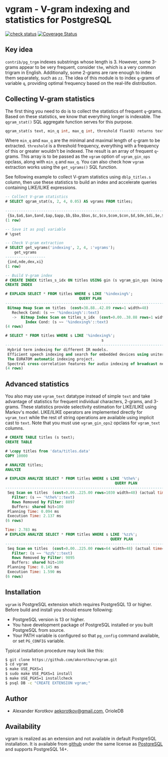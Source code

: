 vgram - V-gram indexing and statistics for PostgreSQL
=====================================================

[![check status](https://github.com/akorotkov/vgram/actions/workflows/check.yml/badge.svg)](https://github.com/akorotkov/vgram/actions/workflows/check.yml)
[![Coverage Status](https://coveralls.io/repos/github/akorotkov/vgram/badge.svg)](https://coveralls.io/github/akorotkov/vgram)

Key idea
--------

`contrib/pg_trgm` indexes substrings whose length is 3.  However, some
3-grams appear to be very frequent, consider `the`, which is a very common
trigram in English.  Additionally, some 2-grams are rare enough to index
them separately, such as `zz`.  The idea of this module is to index `q`-grams
of variable `q`, providing optimal frequency based on the real-life
distribution.

Collecting V-gram statistics
----------------------------

The first thing you need to do is to collect the statistics of frequent
`q`-grams. Based on these statistics, we know that everything longer is
indexable. The `qgram_stat()` SQL aggregate function serves for this purpose.

```sql
qgram_stat(s text, min_q int, max_q int, threshold float8) returns text[]
```

Where `min_q` and `max_q` are the minimal and maximal length of  `q`-gram to
be extracted.  `threshold` is a threshold frequency, everything with
a frequency of this or greater wouldn't be indexed.  The result is an array
of frequent `q`-grams.  This array is to be passed as the `vgram` option
of `vgram_gin_ops` opclass, along with `min_q` and `max_q`.  You can also
check how `vgram` extraction works using the `get_vgrams()` SQL function.

See following example to collect V-gram statistics using `dblp_titles.s`
column, then use these statistics to build an index and accelerate queries
containing LIKE/ILIKE expressions.

```sql
-- Collect V-gram statistics
# SELECT qgram_stat(s, 2, 4, 0.05) AS vgrams FROM titles;
                                                                                                                                                                                                                                                                                                                                                                                                                                                                                                                                                                                                                                                                                                                                             vgrams
------------------------------------------------------------------------------------------------------------------------------------------------------------------------------------------------------------------------------------------------------------------------------------------------------------------------------------------------------------------------------------------------------------------------------------------------------------------------------------------------------------------------------------------------------------------------------------------------------------------------------------------------------------------------------------------------------------------------------------------------------------------------------------------------------------------------------------------------------------------------------------------------------------------------------------------------------------------------------------------------------------------------------------------------------------------------------------------------------------------------------------------------------------------------------------------------------------------------------------------------------------------------------------------------------------------------------------------------------------------------------------------------------------------------------------------------------------------------------------------------
 {$a,$a$,$an,$and,$ap,$app,$b,$ba,$bas,$c,$co,$com,$con,$d,$de,$di,$e,$f,$fo,$for,$g,$h,$ho,$hom,$i,$in,$in$,$int,$l,$m,$ma,$me,$mo,$mod,$n,$ne,$net,$o,$of,$of$,$on,$on$,$p,$pa,$pag,$pr,$pro,$r,$re,$s,$se,$st,$sy,$sys,$t,$te,$th,$the,$to,$to$,$tr,$u,$us,$v,$w,$wi,$wit,a$,ab,ac,act,ad,ag,age,age$,al,al$,am,an,an$,ana,and,and$,ap,app,ar,as,ase,ased,at,ate,ati,atio,ba,bas,base,bi,bl,c$,ca,cal,cat,cati,ce,ce$,ces,ch,ci,co,com,comp,con,ct,cti,ctio,cu,d$,da,de,del,di,du,e$,ea,ec,ect,ed,ed$,ee,el,el$,em,eme,en,ent,ent$,er,er$,era,eri,es,es$,ess,et,etw,ev,ex,f$,fe,fi,fo,for,for$,form,g$,ge,ge$,gen,gi,gn,gr,gra,h$,ha,he,he$,hi,ho,hom,home,ia,ic,ic$,ica,icat,id,ie,if,ig,il,im,in,in$,ine,ing,ing$,int,inte,io,ion,ion$,ions,ir,is,ist,it,ith,iti,ity,ity$,iv,ive,ive$,iz,k$,l$,la,le,le$,li,lin,ll,lo,lt,lu,ly,m$,ma,man,mat,mati,me,me$,men,ment,mi,mo,mod,mode,mp,ms,ms$,mu,mul,n$,na,nal,nc,nce,nce$,nd,nd$,ne,net,ng,ng$,ni,no,ns,ns$,nt,nt$,nte,o$,ob,oc,od,ode,odel,of,of$,og,ol,om,ome,ome$,omp,on,on$,ons,ons$,op,or,or$,ori,ork,orm,orma,os,ot,ou,pa,pag,page,pe,per,pl,po,pp,pr,pro,pt,qu,r$,ra,ral,rat,rc,re,re$,res,ri,rit,rk,rm,rma,ro,rs,rt,ry,s$,sc,se,sed,sed$,si,sin,sing,so,sp,ss,st,ste,stem,str,su,sy,sys,syst,t$,ta,tat,te,ted,ted$,tem,ter,th,th$,the,the$,ti,tic,tim,tin,ting,tio,tion,tiv,tive,to,to$,tor,tr,tra,tri,ts,ts$,tu,tur,tw,two,ty,ty$,ua,uc,ue,ul,ult,un,ur,ure,us,usi,usin,ut,va,ve,ve$,ver,vi,wi,wit,with,wo,wor,work,y$,ys,yst,yste}
(1 row)

-- Save it as psql variable
# \gset

-- Check V-gram extraction
# SELECT get_vgrams('indexing', 2, 4, :'vgrams');
    get_vgrams
------------------
 {ind,nde,dex,xi}
(1 row)

-- Build V-gram index
# CREATE INDEX titles_s_idx ON titles USING gin (s vgram_gin_ops (minq=2, maxq=4, vgrams=:'vgrams'));
CREATE INDEX

# EXPLAIN SELECT * FROM titles WHERE s LIKE '%indexing%';
                                 QUERY PLAN
----------------------------------------------------------------------------
 Bitmap Heap Scan on titles  (cost=38.88..42.89 rows=1 width=48)
   Recheck Cond: (s ~~ '%indexing%'::text)
   ->  Bitmap Index Scan on titles_s_idx  (cost=0.00..38.88 rows=1 width=0)
         Index Cond: (s ~~ '%indexing%'::text)
(4 rows)

# SELECT * FROM titles WHERE s LIKE '%indexing%';
                                           s
----------------------------------------------------------------------------------------
 Hybrid term indexing for different IR models.
 Efficient speech indexing and search for embedded devices using uniterms.
 The EURATOM automatic indexing project.
 Spectral cross-correlation features for audio indexing of broadcast news and meetings.
(4 rows)
```

Advanced statistics
-------------------

You also may use `vgram_text` datatype instead of simple `text` and take
advantage of statistics for frequent individual characters, 2-grams, and
3-grams.  These statistics provide selectivity estimation for LIKE/ILIKE
using Markov's model.  LIKE/ILIKE operators are implemented directly for
`vgram_text` while the rest of string operations are available using implicit
cast to `text`.  Note that you must use `vgram_gin_ops2` opclass for
`vgram_text` columns.

```sql
# CREATE TABLE titles (s text);
CREATE TABLE

# \copy titles from 'data/titles.data'
COPY 10000

# ANALYZE titles;
ANALYZE

# EXPLAIN ANALYZE SELECT * FROM titles WHERE s LIKE '%the%';
                                                 QUERY PLAN
------------------------------------------------------------------------------------------------------------
 Seq Scan on titles  (cost=0.00..225.00 rows=1030 width=48) (actual time=0.018..2.075 rows=1103.00 loops=1)
   Filter: (s ~~ '%the%'::text)
   Rows Removed by Filter: 8897
   Buffers: shared hit=100
 Planning Time: 0.094 ms
 Execution Time: 2.137 ms
(6 rows)

Time: 2.783 ms
# EXPLAIN ANALYZE SELECT * FROM titles WHERE s LIKE '%zz%';
                                               QUERY PLAN
---------------------------------------------------------------------------------------------------------
 Seq Scan on titles  (cost=0.00..225.00 rows=64 width=48) (actual time=0.043..1.556 rows=105.00 loops=1)
   Filter: (s ~~ '%zz%'::text)
   Rows Removed by Filter: 9895
   Buffers: shared hit=100
 Planning Time: 0.145 ms
 Execution Time: 1.590 ms
(6 rows)
```

Installation
------------

`vgram` is PostgreSQL extension which requires PostgreSQL 13 or higher.
Before build and install you should ensure following:

 * PostgreSQL version is 13 or higher.
 * You have development package of PostgreSQL installed or you built
   PostgreSQL from source.
 * Your PATH variable is configured so that `pg_config` command available,
   or set `PG_CONFIG` variable.

Typical installation procedure may look like this:

```bash
$ git clone https://github.com/akorotkov/vgram.git
$ cd vgram
$ make USE_PGXS=1
$ sudo make USE_PGXS=1 install
$ make USE_PGXS=1 installcheck
$ psql DB -c "CREATE EXTENSION vgram;"
```

Author
------

 * Alexander Korotkov <aekorotkov@gmail.com>, OrioleDB

Availability
------------

vgram is realized as an extension and not available in default PostgreSQL
installation. It is available from
[github](https://github.com/akorotkov/vgram)
under the same license as
[PostgreSQL](https://www.postgresql.org/about/licence/)
and supports PostgreSQL 14+.
